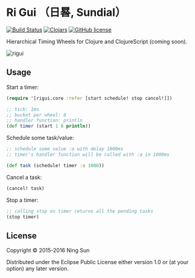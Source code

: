 # Ri Gui （日晷, Sundial）

[![Build
Status](https://travis-ci.org/sunng87/rigui.png?branch=master)](https://travis-ci.org/sunng87/rigui)
[![Clojars](https://img.shields.io/clojars/v/rigui.svg)](https://clojars.org/rigui)
[![GitHub license](https://img.shields.io/github/license/sunng87/rigui.svg)](https://github.com/sunng87/rigui/blob/master/LICENSE)

Hierarchical Timing Wheels for Clojure and ClojureScript (coming soon).

![rigui](https://upload.wikimedia.org/wikipedia/commons/thumb/3/35/Beijing_sundial.jpg/318px-Beijing_sundial.jpg)

## Usage

Start a timer:

```clojure
(require '[rigui.core :refer [start schedule! stop cancel!]])

;; tick: 1ms
;; bucket per wheel: 8
;; handler function: println
(def timer (start 1 8 println))
```

Schedule some task/value:

```clojure
;; schedule some value :a with delay 1000ms
;; timer's handler function will be called with :a in 1000ms

(def task (schedule! timer :a 1000))
```

Cancel a task:

```clojure
(cancel! task)
```

Stop a timer:

```clojure
;; calling stop on timer returns all the pending tasks
(stop timer)
```

## License

Copyright © 2015-2016 Ning Sun

Distributed under the Eclipse Public License either version 1.0 or (at
your option) any later version.
